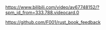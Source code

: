 https://www.bilibili.com/video/av67748152/?spm_id_from=333.788.videocard.0


https://github.com/F001/rust_book_feedback
